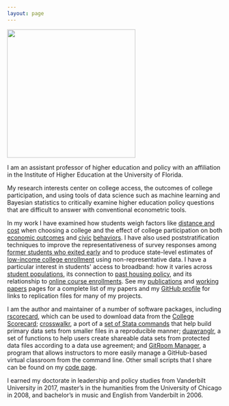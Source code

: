 ```yaml
---
layout: page
---
```


<img class="centerpic" src="{{ site.baseurl }}/images/btskinner_2.jpg"
style="width: 300px;"/> 

I am an assistant professor of higher education and policy with an
affiliation in the Institute of Higher Education at the University of
Florida.

My research interests center on college access, the outcomes of
college participation, and using tools of data science such as machine
learning and Bayesian statistics to critically examine higher
education policy questions that are difficult to answer with
conventional econometric tools.

In my work I have examined how students weigh factors like [distance
and cost](https://link.springer.com/article/10.1007/s11162-018-9507-1)
when choosing a college and the effect of college participation on
both [economic
outcomes](http://www.sciencedirect.com/science/article/pii/S0272775715300303)
and
[civic](http://www.tandfonline.com/doi/full/10.1080/00221546.2017.1291258)
[behaviors](https://www.btskinner.io/repository/skinner2021civicii.pdf). I have also used
poststratification techniques to improve the representativeness of
survey responses among [former students who exited
early](https://doi.org/10.1177/23328584211065724) and to produce
state-level estimates of [low-income college
enrollment](https://ssrn.com/abstract=3054231) using
non-representative data. I have a particular interest in students'
access to broadband: how it varies across [student
populations](https://www.edworkingpapers.com/ai22-667), its connection
to [past housing policy](https://www.edworkingpapers.com/ai21-471),
and its relationship to [online course
enrollments](https://link.springer.com/article/10.1007/s11162-018-9539-6). See
my [publications](https://www.btskinner.io/publications/) and [working
papers](https://www.btskinner.io/working/) pages for a complete list
of my papers and my [GitHub profile](https://github.com/btskinner) for
links to replication files for many of my projects.

I am the author and maintainer of a number of software packages,
including [rscorecard](https://www.btskinner.io/rscorecard/), which
can be used to download data from the [College
Scorecard](https://collegescorecard.ed.gov);
[crosswalkr](https://www.btskinner.io/crosswalkr/), a port of a [set
of Stata commands](https://github.com/slhudson/rename-and-encode) that
help build primary data sets from smaller files in a reproducible
manner; [duawranglr](https://www.btskinner.io/duawranglr), a set of
functions to help users create shareable data sets from protected data
files according to a data use agreement; and [GitRoom
Manager](https://www.btskinner.io/grm/), a program that allows
instructors to more easily manage a GitHub-based virtual classroom
from the command line. Other small scripts that I share can be found
on my [code page](https://www.btskinner.io/code/).

I earned my doctorate in leadership and policy studies from Vanderbilt
University in 2017, master’s in the humanities from the University of
Chicago in 2008, and bachelor’s in music and English from Vanderbilt
in 2006.

